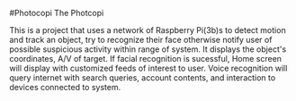 #Photocopi
The Photcopi

This is a project that uses a network of Raspberry Pi(3b)s to detect  motion and track an object, try to recognize
their face otherwise notify  user of possible suspicious activity within range of system. It displays  the object's
coordinates,  A/V of target. If facial recognition is  sucessful, Home screen will display with customized feeds of
interest to user. Voice recognition will query internet with search queries, account  contents, and interaction to
devices connected to system.
